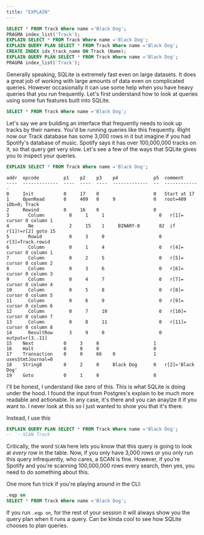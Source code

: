 ```yaml
---
title: "EXPLAIN"
---
```


```sql
SELECT * FROM Track Where name ='Black Dog';
PRAGMA index_list('Track');
EXPLAIN SELECT * FROM Track Where name ='Black Dog';
EXPLAIN QUERY PLAN SELECT * FROM Track Where name ='Black Dog';
CREATE INDEX idx_track_name ON Track (Name);
EXPLAIN QUERY PLAN SELECT * FROM Track Where name ='Black Dog';
PRAGMA index_list('Track');
```

Generally speaking, SQLite is extremely fast even on large datasets. It does a great job of working with large amounts of data even on complicated queries. However occasionally it can use some help when you have heavy queries that you run frequently. Let's first understand how to look at queries using some fun features built into SQLite.

```sql
SELECT * FROM Track Where name ='Black Dog';
```

Let's say we are building an interface that frequently needs to look up tracks by their names. You'd be running queries like this frequently. Right now our Track database has some 3,000 rows in it but imagine if you had Spotify's database of music. Spotify says it has over 100,000,000 tracks on it, so that query get very slow. Let's see a few of the ways that SQLite gives you to inspect your queries.

```sql
EXPLAIN SELECT * FROM Track Where name ='Black Dog';
```

```
addr  opcode         p1    p2    p3    p4             p5  comment
----  -------------  ----  ----  ----  -------------  --  -------------
0     Init           0     17    0                    0   Start at 17
1     OpenRead       0     409   0     9              0   root=409 iDb=0; Track
2     Rewind         0     16    0                    0
3       Column         0     1     1                    0   r[1]= cursor 0 column 1
4       Ne             2     15    1     BINARY-8       82  if r[1]!=r[2] goto 15
5       Rowid          0     3     0                    0   r[3]=Track.rowid
6       Column         0     1     4                    0   r[4]= cursor 0 column 1
7       Column         0     2     5                    0   r[5]= cursor 0 column 2
8       Column         0     3     6                    0   r[6]= cursor 0 column 3
9       Column         0     4     7                    0   r[7]= cursor 0 column 4
10      Column         0     5     8                    0   r[8]= cursor 0 column 5
11      Column         0     6     9                    0   r[9]= cursor 0 column 6
12      Column         0     7     10                   0   r[10]= cursor 0 column 7
13      Column         0     8     11                   0   r[11]= cursor 0 column 8
14      ResultRow      3     9     0                    0   output=r[3..11]
15    Next           0     3     0                    1
16    Halt           0     0     0                    0
17    Transaction    0     0     66    0              1   usesStmtJournal=0
18    String8        0     2     0     Black Dog      0   r[2]='Black Dog'
19    Goto           0     1     0                    0
```

I'll be honest, I understand like zero of this. This is what SQLite is doing under the hood. I found the input from Postgres's explain to be much more readable and actionable. In any case, it's there and you can anaylze it if you want to. I never look at this so I just wanted to show you that it's there.

Instead, I use this

```sql
EXPLAIN QUERY PLAN SELECT * FROM Track Where name ='Black Dog';
-- `--SCAN Track
```

Critically, the word `SCAN` here lets you know that this query is going to look at _every_ row in the table. Now, if you only have 3,000 rows or you only run this query infrequently, who cares, a SCAN is fine. However, if you're Spotify and you're scanning 100,000,000 rows every search, then yes, you need to do something about this.

One more fun trick if you're playing around in the CLI:

```sql
.eqp on
SELECT * FROM Track Where name ='Black Dog';
```

If you run `.eqp on`, for the rest of your session it will always show you the query plan when it runs a query. Can be kinda cool to see how SQLite chooses to plan queries.

